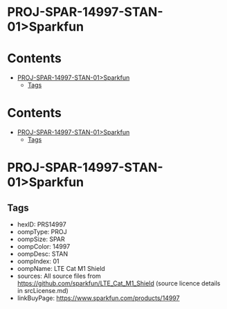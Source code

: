 
PROJ-SPAR-14997-STAN-01>Sparkfun
================================

Contents
========

* [PROJ-SPAR-14997-STAN-01>Sparkfun](#proj-spar-14997-stan-01sparkfun)
	* [Tags](#tags)

Contents
========

* [PROJ-SPAR-14997-STAN-01>Sparkfun](#proj-spar-14997-stan-01sparkfun)
	* [Tags](#tags)

# PROJ-SPAR-14997-STAN-01>Sparkfun

## Tags

- hexID: PRS14997
- oompType: PROJ
- oompSize: SPAR
- oompColor: 14997
- oompDesc: STAN
- oompIndex: 01
- oompName: LTE Cat M1 Shield
- sources: All source files from https://github.com/sparkfun/LTE_Cat_M1_Shield (source licence details in srcLicense.md)
- linkBuyPage: https://www.sparkfun.com/products/14997
